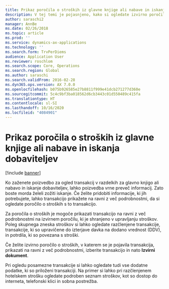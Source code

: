 ```yaml
---
title: Prikaz poročila o stroških iz glavne knjige ali nabave in iskanja dobaviteljev
description: V tej temi je pojasnjeno, kako si ogledate izvirno poročilo o stroških, v katerem se je pojavila transakcija.
author: saraschi2
manager: AnnBe
ms.date: 02/26/2018
ms.topic: article
ms.prod: ''
ms.service: dynamics-ax-applications
ms.technology: ''
ms.search.form: TrvPerDiems
audience: Application User
ms.reviewer: roschlom
ms.search.scope: Core, Operations
ms.search.region: Global
ms.author: saraschi
ms.search.validFrom: 2016-02-28
ms.dyn365.ops.version: AX 7.0.0
ms.openlocfilehash: b075b926585e27b8811f999e41dcb271277d360e
ms.sourcegitcommit: 5c4c9bf3ba018562d6cb3443c01d550489c415fa
ms.translationtype: HT
ms.contentlocale: sl-SI
ms.lasthandoff: 10/16/2020
ms.locfileid: "4084901"
---
```

# <a name="view-an-expense-report-from-general-ledger-or-procurement-and-sourcing"></a>Prikaz poročila o stroških iz glavne knjige ali nabave in iskanja dobaviteljev

[!include [banner](../includes/banner.md)]

Ko zaženete poizvedbo za ogled transakcij v razdelkih za glavno knjigo ali nabavo in iskanje dobaviteljev, lahko poizvedba vrne preveč informacij. Zato boste morda želeli zožiti iskanje. Če želite pridobiti informacije, ki jih potrebujete, lahko transakcijo prikažete na ravni z več podrobnostmi, da si ogledate poročilo o stroških s to transakcijo.

Za poročila o stroških je mogoče prikazati transakcijo na ravni z več podrobnostmi na izvirnem poročilu, ki je shranjeno v upravljanju stroškov. Poleg skupnega zneska stroškov si lahko ogledate razčlenjene transakcije, transakcije, ki so upravičene do izterjave davka na dodano vrednost (DDV), in potrdila, ki so povezana s stroški.

Če želite izvirno poročilo o stroških, v katerem se je pojavila transakcija, prikazati na ravni z več podrobnostmi, izberite transakcijo in nato **Izvirni dokument**.

Pri ogledu posamezne transakcije si lahko ogledate tudi vse dodatne podatke, ki so priloženi transakciji. Na primer si lahko pri razčlenjenem hotelskem strošku ogledate podroben seznam stroškov, kot so dostop do interneta, telefonski klici in sobna postrežba.
